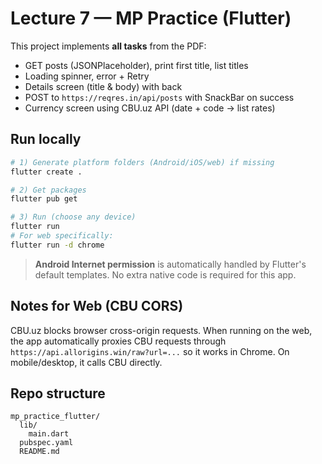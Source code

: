 # Lecture 7 — MP Practice (Flutter)

This project implements **all tasks** from the PDF:
- GET posts (JSONPlaceholder), print first title, list titles
- Loading spinner, error + Retry
- Details screen (title & body) with back
- POST to `https://reqres.in/api/posts` with SnackBar on success
- Currency screen using CBU.uz API (date + code → list rates)

## Run locally

```bash
# 1) Generate platform folders (Android/iOS/web) if missing
flutter create .

# 2) Get packages
flutter pub get

# 3) Run (choose any device)
flutter run
# For web specifically:
flutter run -d chrome
```

> **Android Internet permission** is automatically handled by Flutter's default templates. No extra native code is required for this app.

## Notes for Web (CBU CORS)

CBU.uz blocks browser cross-origin requests. When running on the web, the app automatically proxies CBU requests through `https://api.allorigins.win/raw?url=...` so it works in Chrome. On mobile/desktop, it calls CBU directly.

## Repo structure

```
mp_practice_flutter/
  lib/
    main.dart
  pubspec.yaml
  README.md
```
